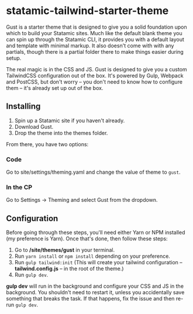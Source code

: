 # statamic-tailwind-starter-theme

Gust is a starter theme that is designed to give you a solid foundation upon which to build your Statamic sites. Much like the default blank theme you can spin up through the Statamic CLI, it provides you with a default layout and template with minimal markup. It also doesn't come with with any partials, though there is a partial folder there to make things easier during setup.

The real magic is in the CSS and JS. Gust is designed to give you a custom TailwindCSS configuration out of the box. It's powered by Gulp, Webpack and PostCSS, but don't worry – you don't need to know how to configure them – it's already set up out of the box.

## Installing

1. Spin up a Statamic site if you haven't already.
2. Download Gust.
3. Drop the theme into the themes folder.

From there, you have two options:

### Code

Go to site/settings/theming.yaml and change the value of theme to `gust`.

### In the CP

Go to Settings -> Theming and select Gust from the dropdown.

## Configuration

Before going through these steps, you'll need either Yarn or NPM installed (my preference is Yarn). Once that's done, then follow these steps:

1. Go to **/site/themes/gust** in your terminal.
2. Run `yarn install` or `npm install` depending on your preference.
3. Run `gulp tailwind:init` (This will create your tailwind configuration – **tailwind.config.js** – in the root of the theme.)
4. Run `gulp dev`.

**gulp dev** will run in the background and configure your CSS and JS in the background. You shouldn't need to restart it, unless you accidentally save something that breaks the task. If that happens, fix the issue and then re-run `gulp dev`.
